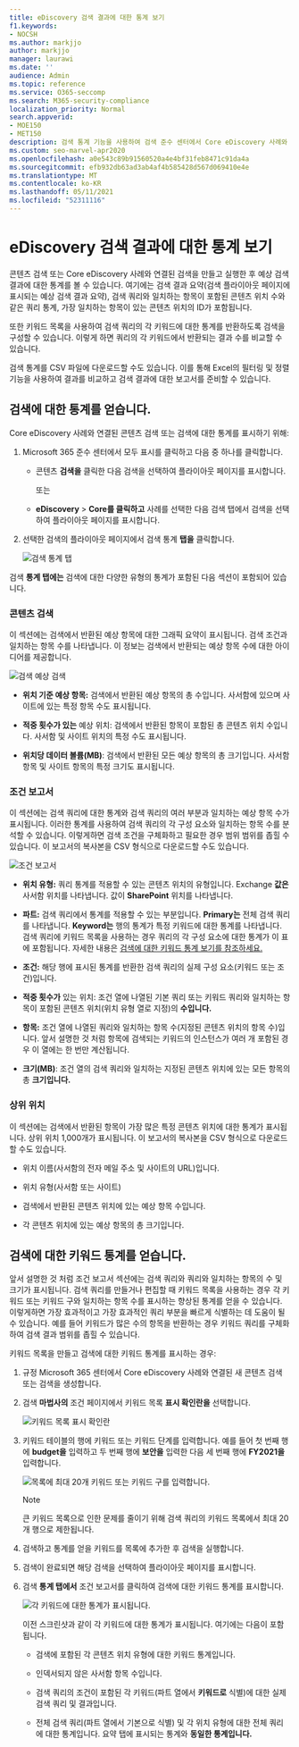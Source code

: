 ```yaml
---
title: eDiscovery 검색 결과에 대한 통계 보기
f1.keywords:
- NOCSH
ms.author: markjjo
author: markjjo
manager: laurawi
ms.date: ''
audience: Admin
ms.topic: reference
ms.service: O365-seccomp
ms.search: M365-security-compliance
localization_priority: Normal
search.appverid:
- MOE150
- MET150
description: 검색 통계 기능을 사용하여 검색 준수 센터에서 Core eDiscovery 사례와 연결된 콘텐츠 검색 및 검색에 대한 통계를 표시하는 Microsoft 365 대해 알아보겠습니다.
ms.custom: seo-marvel-apr2020
ms.openlocfilehash: a0e543c89b91560520a4e4bf31feb8471c91da4a
ms.sourcegitcommit: efb932db63ad3ab4af4b585428d567d069410e4e
ms.translationtype: MT
ms.contentlocale: ko-KR
ms.lasthandoff: 05/11/2021
ms.locfileid: "52311116"
---
```

# <a name="view-statistics-for-ediscovery-search-results"></a>eDiscovery 검색 결과에 대한 통계 보기

콘텐츠 검색 또는 Core eDiscovery 사례와 연결된 검색을 만들고 실행한 후 예상 검색 결과에 대한 통계를 볼 수 있습니다. 여기에는 검색 결과 요약(검색 플라이아웃 페이지에 표시되는 예상 검색 결과 요약), 검색 쿼리와 일치하는 항목이 포함된 콘텐츠 위치 수와 같은 쿼리 통계, 가장 일치하는 항목이 있는 콘텐츠 위치의 ID가 포함됩니다.
  
또한 키워드 목록을 사용하여 검색 쿼리의 각 키워드에 대한 통계를 반환하도록 검색을 구성할 수 있습니다. 이렇게 하면 쿼리의 각 키워드에서 반환되는 결과 수를 비교할 수 있습니다.
  
검색 통계를 CSV 파일에 다운로드할 수도 있습니다. 이를 통해 Excel의 필터링 및 정렬 기능을 사용하여 결과를 비교하고 검색 결과에 대한 보고서를 준비할 수 있습니다.
  
## <a name="get-statistics-for-searches"></a>검색에 대한 통계를 얻습니다.

Core eDiscovery 사례와 연결된 콘텐츠 검색 또는 검색에 대한 통계를 표시하기 위해:
  
1. Microsoft 365 준수 센터에서 모두 표시를 클릭하고 다음 중 하나를 클릭합니다.

   - 콘텐츠 **검색을** 클릭한 다음 검색을 선택하여 플라이아웃 페이지를 표시합니다.

     또는

   - **eDiscovery**  >  **Core를 클릭하고** 사례를 선택한 다음  검색 탭에서 검색을 선택하여 플라이아웃 페이지를 표시합니다.

2. 선택한 검색의 플라이아웃 페이지에서 검색 통계 **탭을** 클릭합니다.
  
   ![검색 통계 탭](../media/SearchStatistics1.png)

검색 **통계 탭에는** 검색에 대한 다양한 유형의 통계가 포함된 다음 섹션이 포함되어 있습니다.

### <a name="search-content"></a>콘텐츠 검색

이 섹션에는 검색에서 반환된 예상 항목에 대한 그래픽 요약이 표시됩니다. 검색 조건과 일치하는 항목 수를 나타냅니다. 이 정보는 검색에서 반환되는 예상 항목 수에 대한 아이디어를 제공합니다.

![검색 예상 검색](../media/SearchContentReport.png)

- **위치 기준 예상 항목:** 검색에서 반환된 예상 항목의 총 수입니다. 사서함에 있으며 사이트에 있는 특정 항목 수도 표시됩니다.

- **적중 횟수가 있는** 예상 위치: 검색에서 반환된 항목이 포함된 총 콘텐츠 위치 수입니다. 사서함 및 사이트 위치의 특정 수도 표시됩니다.

- **위치당 데이터 볼륨(MB)**: 검색에서 반환된 모든 예상 항목의 총 크기입니다. 사서함 항목 및 사이트 항목의 특정 크기도 표시됩니다.

### <a name="condition-report"></a>조건 보고서

이 섹션에는 검색 쿼리에 대한 통계와 검색 쿼리의 여러 부분과 일치하는 예상 항목 수가 표시됩니다. 이러한 통계를 사용하여 검색 쿼리의 각 구성 요소와 일치하는 항목 수를 분석할 수 있습니다. 이렇게하면 검색 조건을 구체화하고 필요한 경우 범위 범위를 좁힐 수 있습니다. 이 보고서의 복사본을 CSV 형식으로 다운로드할 수도 있습니다.

![조건 보고서](../media/SearchContentReportNoKeywordList.png)

- **위치 유형:** 쿼리 통계를 적용할 수 있는 콘텐츠 위치의 유형입니다. Exchange **값은** 사서함 위치를 나타냅니다. 값이 **SharePoint** 위치를 나타냅니다.

- **파트:** 검색 쿼리에서 통계를 적용할 수 있는 부분입니다. **Primary는** 전체 검색 쿼리를 나타냅니다. **Keyword는** 행의 통계가 특정 키워드에 대한 통계를 나타냅니다. 검색 쿼리에 키워드 목록을 사용하는 경우 쿼리의 각 구성 요소에 대한 통계가 이 표에 포함됩니다. 자세한 내용은 [검색에 대한 키워드 통계 보기를 참조하세요.](#get-keyword-statistics-for-searches)

- **조건:** 해당 행에 표시된 통계를 반환한 검색 쿼리의 실제 구성 요소(키워드 또는 조건)입니다.

- **적중 횟수가** 있는 위치: 조건 열에  나열된 기본 쿼리 또는 키워드 쿼리와 일치하는 항목이 포함된 콘텐츠 위치(위치 유형 열로 지정)의 **수입니다.**

- **항목:** 조건 열에 나열된 쿼리와 일치하는 항목 수(지정된 콘텐츠 위치의 항목 수)입니다.  앞서 설명한 것 처럼 항목에 검색되는 키워드의 인스턴스가 여러 개 포함된 경우 이 열에는 한 번만 계산됩니다.

- **크기(MB)**: 조건 열의 검색 쿼리와 일치하는 지정된 콘텐츠 위치에 있는 모든 항목의 총 **크기입니다.**

### <a name="top-locations"></a>상위 위치

이 섹션에는 검색에서 반환된 항목이 가장 많은 특정 콘텐츠 위치에 대한 통계가 표시됩니다. 상위 위치 1,000개가 표시됩니다. 이 보고서의 복사본을 CSV 형식으로 다운로드할 수도 있습니다.

- 위치 이름(사서함의 전자 메일 주소 및 사이트의 URL)입니다.

- 위치 유형(사서함 또는 사이트)

- 검색에서 반환된 콘텐츠 위치에 있는 예상 항목 수입니다.

- 각 콘텐츠 위치에 있는 예상 항목의 총 크기입니다.

## <a name="get-keyword-statistics-for-searches"></a>검색에 대한 키워드 통계를 얻습니다.

앞서 설명한 것  처럼 조건 보고서 섹션에는 검색 쿼리와 쿼리와 일치하는 항목의 수 및 크기가 표시됩니다. 검색 쿼리를 만들거나 편집할 때 키워드 목록을 사용하는 경우 각 키워드 또는 키워드 구와 일치하는 항목 수를 표시하는 향상된 통계를 얻을 수 있습니다. 이렇게하면 가장 효과적이고 가장 효과적인 쿼리 부분을 빠르게 식별하는 데 도움이 될 수 있습니다. 예를 들어 키워드가 많은 수의 항목을 반환하는 경우 키워드 쿼리를 구체화하여 검색 결과 범위를 좁힐 수 있습니다.

키워드 목록을 만들고 검색에 대한 키워드 통계를 표시하는 경우:
  
1. 규정 Microsoft 365 센터에서 Core eDiscovery 사례와 연결된 새 콘텐츠 검색 또는 검색을 생성합니다.

2. 검색 **마법사의** 조건 페이지에서 키워드 목록 **표시 확인란을** 선택합니다.

   ![키워드 목록 표시 확인란](../media/SearchKeywordsList1.png)

3. 키워드 테이블의 행에 키워드 또는 키워드 단계를 입력합니다. 예를 들어 첫 번째 행에 **budget을** 입력하고 두 번째 행에 **보안을** 입력한 다음 세 번째 행에 **FY2021을** 입력합니다.

   ![목록에 최대 20개 키워드 또는 키워드 구를 입력합니다.](../media/SearchKeywordsList2.png)

   > [!NOTE]
   > 큰 키워드 목록으로 인한 문제를 줄이기 위해 검색 쿼리의 키워드 목록에서 최대 20개 행으로 제한됩니다.

4. 검색하고 통계를 얻을 키워드를 목록에 추가한 후 검색을 실행합니다.

5. 검색이 완료되면 해당 검색을 선택하여 플라이아웃 페이지를 표시합니다.

6. 검색 **통계 탭에서** 조건  보고서를 클릭하여 검색에 대한 키워드 통계를 표시합니다.

    ![각 키워드에 대한 통계가 표시됩니다.](../media/SearchKeywordsList3.png)
  
    이전 스크린샷과 같이 각 키워드에 대한 통계가 표시됩니다. 여기에는 다음이 포함됩니다.

    - 검색에 포함된 각 콘텐츠 위치 유형에 대한 키워드 통계입니다.

    - 인덱서되지 않은 사서함 항목 수입니다.

    - 검색 쿼리의 조건이 포함된 각 키워드(파트  열에서 **키워드로** 식별)에 대한 실제 검색 쿼리 및 결과입니다.

    - 전체 검색 쿼리(파트  열에서  기본으로 식별) 및 각 위치 유형에 대한 전체 쿼리에 대한 통계입니다. 요약 탭에 표시되는 통계와 **동일한 통계입니다.**
